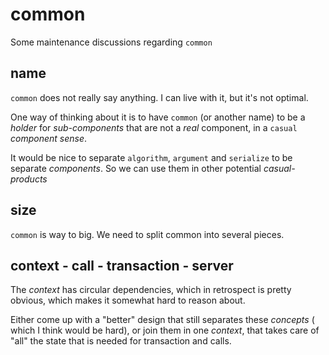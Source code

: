 
# common 

Some maintenance discussions regarding `common`


## name

`common` does not really say anything. I can live with it, but it's not optimal.

One way of thinking about it is to have `common` (or another name) to be a _holder_ for 
_sub-components_ that are not a _real_ component, in a `casual` _component sense_. 

It would be nice to separate `algorithm`, `argument` and `serialize` to be separate _components_.
So we can use them in other potential _casual-products_

## size

`common` is way to big. We need to split common into several pieces. 

## context - call - transaction - server

The _context_ has circular dependencies, which in retrospect is pretty obvious, which makes it
somewhat hard to reason about.

Either come up with a "better" design that still separates these _concepts_ ( which I think would be hard),
or join them in one _context_, that takes care of "all" the state that is needed for transaction and calls.

